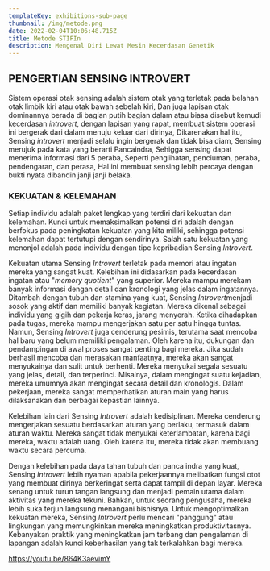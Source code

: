 ```yaml
---
templateKey: exhibitions-sub-page
thumbnail: /img/metode.png
date: 2022-02-04T10:06:48.715Z
title: Metode STIFIn
description: Mengenal Diri Lewat Mesin Kecerdasan Genetik
---
```


<!-- ![clay-images-15](/img/personal.png)

![clay-images-15](/img/familly.png) -->




## PENGERTIAN SENSING INTROVERT
Sistem operasi otak sensing adalah sistem otak yang terletak pada belahan otak limbik kiri atau otak bawah sebelah kiri, Dan juga lapisan otak dominannya berada di bagian putih bagian dalam atau biasa disebut kemudi kecerdasan *introvert*, dengan lapisan yang rapat, membuat sistem operasi ini bergerak dari dalam menuju keluar dari dirinya, Dikarenakan hal itu, Sensing *introvert* menjadi selalu ingin bergerak dan tidak bisa diam, Sensing merujuk pada kata yang berarti Pancaindra, Sehigga sensing dapat menerima informasi dari 5 peraba, Seperti penglihatan, penciuman, peraba, pendengaran, dan perasa, Hal ini membuat sensing lebih percaya dengan bukti nyata dibandin janji janji belaka.

### KEKUATAN & KELEMAHAN

Setiap individu adalah paket lengkap yang terdiri dari kekuatan dan kelemahan. Kunci untuk memaksimalkan potensi diri adalah dengan berfokus pada peningkatan kekuatan yang kita miliki, sehingga potensi kelemahan dapat tertutupi dengan sendirinya. Salah satu kekuatan yang menonjol adalah pada individu dengan tipe kepribadian Sensing *Introvert*.

Kekuatan utama Sensing *Introvert* terletak pada memori atau ingatan mereka yang sangat kuat. Kelebihan ini didasarkan pada kecerdasan ingatan atau "*memory quotient*" yang superior. Mereka mampu merekam banyak informasi dengan detail dan kronologi yang jelas dalam ingatannya. Ditambah dengan tubuh dan stamina yang kuat, Sensing *Introvert*menjadi sosok yang aktif dan memiliki banyak kegiatan. Mereka dikenal sebagai individu yang gigih dan pekerja keras, jarang menyerah. Ketika dihadapkan pada tugas, mereka mampu mengerjakan satu per satu hingga tuntas.
Namun, Sensing *Introvert* juga cenderung pesimis, terutama saat mencoba hal baru yang belum memiliki pengalaman. Oleh karena itu, dukungan dan pendampingan di awal proses sangat penting bagi mereka. Jika sudah berhasil mencoba dan merasakan manfaatnya, mereka akan sangat menyukainya dan sulit untuk berhenti. Mereka menyukai segala sesuatu yang jelas, detail, dan terperinci. Misalnya, dalam mengingat suatu kejadian, mereka umumnya akan mengingat secara detail dan kronologis. Dalam pekerjaan, mereka sangat memperhatikan aturan main yang harus dilaksanakan dan berbagai kepastian lainnya.

Kelebihan lain dari Sensing *Introvert* adalah kedisiplinan. Mereka cenderung mengerjakan sesuatu berdasarkan aturan yang berlaku, termasuk dalam aturan waktu. Mereka sangat tidak menyukai keterlambatan, karena bagi mereka, waktu adalah uang. Oleh karena itu, mereka tidak akan membuang waktu secara percuma.

Dengan kelebihan pada daya tahan tubuh dan panca indra yang kuat, Sensing *Introvert* lebih nyaman apabila pekerjaannya melibatkan fungsi otot yang membuat dirinya berkeringat serta dapat tampil di depan layar. Mereka senang untuk turun tangan langsung dan menjadi pemain utama dalam aktivitas yang mereka tekuni. Bahkan, untuk seorang pengusaha, mereka lebih suka terjun langsung menangani bisnisnya. Untuk mengoptimalkan kekuatan mereka, Sensing *Introvert* perlu mencari "panggung" atau lingkungan yang memungkinkan mereka meningkatkan produktivitasnya. Kebanyakan praktik yang meningkatkan jam terbang dan pengalaman di lapangan adalah kunci keberhasilan yang tak terkalahkan bagi mereka.

https://youtu.be/864K3aevimY
